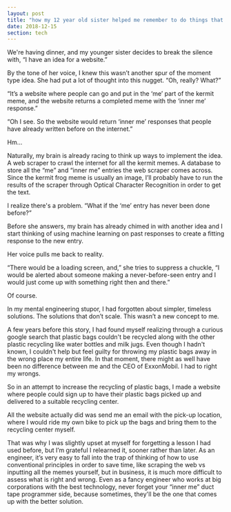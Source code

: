```yaml
---
layout: post
title: "how my 12 year old sister helped me remember to do things that don't scale"
date: 2018-12-15
section: tech
---
```


We're having dinner, and my younger sister decides to break the silence with, “I have an idea for a website.”

By the tone of her voice, I knew this wasn’t another spur of the moment type idea. She had put a lot of thought into this nugget. “Oh, really? What?”

“It’s a website where people can go and put in the ‘me’ part of the kermit meme, and the website returns a completed meme with the ‘inner me’ response.”

“Oh I see. So the website would return ‘inner me’ responses that people have already written before on the internet.”

Hm…

Naturally, my brain is already racing to think up ways to implement the idea. A web scraper to crawl the internet for all the kermit memes. A database to store all the “me” and “inner me” entries the web scraper comes across. Since the kermit frog meme is usually an image, I’ll probably have to run the results of the scraper through Optical Character Recognition in order to get the text.

I realize there's a problem. “What if the ‘me’ entry has never been done before?”

Before she answers, my brain has already chimed in with another idea and I start thinking of using machine learning on past responses to create a fitting response to the new entry.

Her voice pulls me back to reality.

“There would be a loading screen, and,” she tries to suppress a chuckle, “I would be alerted about someone making a never-before-seen entry and I would just come up with something right then and there.”

Of course.

In my mental engineering stupor, I had forgotten about simpler, timeless solutions. The solutions that don’t scale. This wasn’t a new concept to me.

A few years before this story, I had found myself realizing through a curious google search that plastic bags couldn't be recycled along with the other plastic recycling like water bottles and milk jugs. Even though I hadn't known, I couldn't help but feel guilty for throwing my plastic bags away in the wrong place my entire life. In that moment, there might as well have been no difference between me and the CEO of ExxonMobil. I had to right my wrongs.

So in an attempt to increase the recycling of plastic bags, I made a website where people could sign up to have their plastic bags picked up and delivered to a suitable recycling center.

All the website actually did was send me an email with the pick-up location, where I would ride my own bike to pick up the bags and bring them to the recycling center myself.

That was why I was slightly upset at myself for forgetting a lesson I had used before, but I’m grateful I relearned it, sooner rather than later. As an engineer, it’s very easy to fall into the trap of thinking of how to use conventional principles in order to save time, like scraping the web vs inputting all the memes yourself, but in business, it is much more difficult to assess what is right and wrong. Even as a fancy engineer who works at big corporations with the best technology, never forget your “inner me” duct tape programmer side, because sometimes, they'll be the one that comes up with the better solution.
